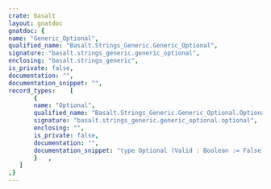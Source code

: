 ```yaml
---
crate: basalt
layout: gnatdoc
gnatdoc: {
name: "Generic_Optional",
qualified_name: "Basalt.Strings_Generic.Generic_Optional",
signature: "basalt.strings_generic.generic_optional",
enclosing: "basalt.strings_generic",
is_private: false,
documentation: "",
documentation_snippet: "",
record_types:    [
       {
       name: "Optional",
       qualified_name: "Basalt.Strings_Generic.Generic_Optional.Optional",
       signature: "basalt.strings_generic.generic_optional.optional",
       enclosing: "",
       is_private: false,
       documentation: "",
       documentation_snippet: "type Optional (Valid : Boolean := False) is record\n   case Valid is\n      when True =>\n         Value : T;\n      when False =>\n         null;\n   end case;\nend record;",
       }   ,
   ]
,}
---
```

